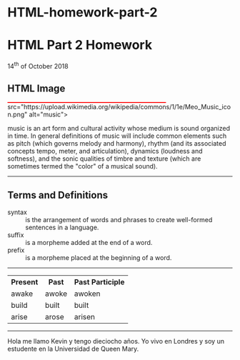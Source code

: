 # HTML-homework-part-2
<h1>HTML Part 2	Homework</h1>

<p>14<sup>th</sup/> of October 2018</p>
  
<h2>HTML Image</h2>
<a href="https://upload.wikimedia.org/wikipedia/commons/1/1e/Meo_Music_icon.png" title="View Image Source"> </a>
<img class="imgLeft" style="width:70%; vertical-align:top; border: 1px solid red;" red;"https://upload.wikimedia.org/wikipedia/commons/1/1e/Meo_Music_icon.png">
src="https://upload.wikimedia.org/wikipedia/commons/1/1e/Meo_Music_icon.png" alt="music">                                           
                                                                                        
<p>                         
music is an art form and cultural activity whose medium is sound organized in time. In general definitions of music will include common elements such as pitch (which governs melody and harmony), rhythm (and its associated concepts tempo, meter, and articulation), dynamics (loudness and softness), and the sonic qualities of timbre and texture (which are sometimes termed the "color" of a musical sound).    
</p>

<hr>
<h2>Terms and Definitions</h2>

<dl>
<dt>syntax</dt>
<dd>is the arrangement of words and phrases to create well-formed sentences in a language.</dt>
<dt>suffix</dt>
<dd>is a morpheme added at the end of a word.</dd>
<dt>prefix</dt>
<dd>is a morpheme placed at the beginning of a word.</dd>
</dl>

<hr>

<table>
<tr>
<th>Present</th>
<th>Past</th>
<th>Past Participle</th>
</tr>
<tr>
<td>awake</td>
<td>awoke</td>
<td>awoken</td>
</tr>
<tr>
<td>build</td>
<td>built</td>
<td>built</td>
</tr>  
<tr>
<td>arise</td>
<td>arose</td>
<td>arisen</td>
</tr>
<table>
<hr>
<html lang="es"> 
<p>Hola me llamo Kevin y tengo dieciocho años. Yo vivo en Londres y soy un estudente en la Universidad de Queen Mary.</p>
